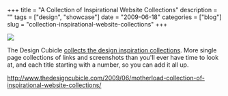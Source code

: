 +++
title = "A Collection of Inspirational Website Collections"
description = ""
tags = ["design", "showcase"]
date = "2009-06-18"
categories = ["blog"]
slug = "collection-inspirational-website-collections"
+++



  <div class="notebook-screenshot"><a href="http://www.thedesigncubicle.com/2009/06/motherload-collection-of-inspirational-website-collections/"><img src="//media.konigi.com/bluga/wt4a3a5b6d8aa5b_0.jpg"/></a></div><p>The Design Cubicle <a href="http://www.thedesigncubicle.com/2009/06/motherload-collection-of-inspirational-website-collections/">collects the design inspiration collections</a>. More single page collections of links and screenshots than you'll ever have time to look at, and each title starting with a number, so you can add it all up.</p>
    
  <a href="http://www.thedesigncubicle.com/2009/06/motherload-collection-of-inspirational-website-collections/">http://www.thedesigncubicle.com/2009/06/motherload-collection-of-inspirational-website-collections/</a>

